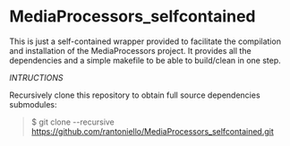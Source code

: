 # MediaProcessors_selfcontained
This is just a self-contained wrapper provided to facilitate the compilation and  installation of the MediaProcessors project.  It provides all the dependencies and a simple makefile to be able to build/clean  in one step.

*INTRUCTIONS*

Recursively clone this repository to obtain full source dependencies submodules:

> $ git clone --recursive https://github.com/rantoniello/MediaProcessors_selfcontained.git
